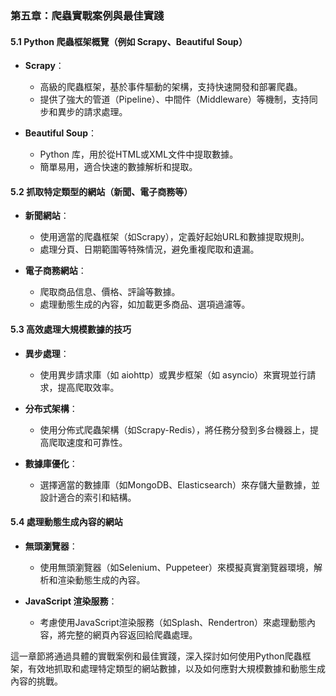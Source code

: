 ### 第五章：爬蟲實戰案例與最佳實踐

#### 5.1 Python 爬蟲框架概覽（例如 Scrapy、Beautiful Soup）

- **Scrapy**：
  - 高級的爬蟲框架，基於事件驅動的架構，支持快速開發和部署爬蟲。
  - 提供了強大的管道（Pipeline）、中間件（Middleware）等機制，支持同步和異步的請求處理。

- **Beautiful Soup**：
  - Python 库，用於從HTML或XML文件中提取數據。
  - 簡單易用，適合快速的數據解析和提取。

#### 5.2 抓取特定類型的網站（新聞、電子商務等）

- **新聞網站**：
  - 使用適當的爬蟲框架（如Scrapy），定義好起始URL和數據提取規則。
  - 處理分頁、日期範圍等特殊情況，避免重複爬取和遺漏。

- **電子商務網站**：
  - 爬取商品信息、價格、評論等數據。
  - 處理動態生成的內容，如加載更多商品、選項過濾等。

#### 5.3 高效處理大規模數據的技巧

- **異步處理**：
  - 使用異步請求庫（如 aiohttp）或異步框架（如 asyncio）來實現並行請求，提高爬取效率。

- **分布式架構**：
  - 使用分佈式爬蟲架構（如Scrapy-Redis），將任務分發到多台機器上，提高爬取速度和可靠性。

- **數據庫優化**：
  - 選擇適當的數據庫（如MongoDB、Elasticsearch）來存儲大量數據，並設計適合的索引和結構。

#### 5.4 處理動態生成內容的網站

- **無頭瀏覽器**：
  - 使用無頭瀏覽器（如Selenium、Puppeteer）來模擬真實瀏覽器環境，解析和渲染動態生成的內容。

- **JavaScript 渲染服務**：
  - 考慮使用JavaScript渲染服務（如Splash、Rendertron）來處理動態內容，將完整的網頁內容返回給爬蟲處理。

這一章節將通過具體的實戰案例和最佳實踐，深入探討如何使用Python爬蟲框架，有效地抓取和處理特定類型的網站數據，以及如何應對大規模數據和動態生成內容的挑戰。
